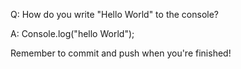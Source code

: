 Q: How do you write "Hello World" to the console?

A: Console.log("hello World");


Remember to commit and push when you're finished!